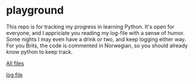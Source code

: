 # playground
This repo is for tracking my progress in learning Python.
It's open for everyone, and I appriciate you reading my log-file with a sense of humor.
Some nights I may even have a drink or two, and keep logging either way.
For you Brits, the code is commented in Norwegian, so you should already know python to keep track.

[All files](https://github.com/p3k4/playground/find/main)

[log file](https://github.com/p3k4/playground/blob/main/log.md)
